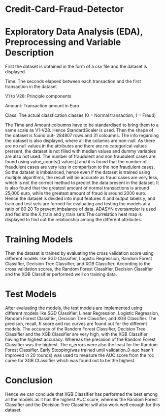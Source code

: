 # Credit-Card-Fraud-Detector

# Exploratory Data Analysis (EDA), Preprocessing and Variable Description


First the dataset is obtained in the form of a csv file and the dataset is displayed.

Time: The seconds elapsed between each transaction and the first transaction in the dataset

V1 to V28: Principle components

Amount: Transaction amount in Euro

Class: The actual classfication classes (0 = Normal transaction, 1 = Fraud) 

The Time and Amount coloumns have to be standardised to bring them to a same scale as V1-V28. Hence StandardScaler is used.
Then the shape of the dataset is found out- 284807 rows and 31 coloumns. The info regarding the dataset is also displayed, where all the columns are non-null.
As there are no null values in the attributes and there are no categorical values prersent, the dataset is not filled with median values and dummy variables are also not used.
The number of fraudulent and non fraudulent cases are found using value_counts().values[] and it is found that the number of fraudulent cases are very less in comparison to the non fraudulent cases. So the dataset is imbalanced, hence even if the dataset is trained using multiple algorithms, the result will be accurate as fraud cases are very less, which is not the correct method to predict the data present in the dataset. It is also found that the greatest amount of normal transactions is around 25,000 euro, while the greatest amount of fraud is around 2000 euro.
Hence the dataset is divided into input features X and output labels y, and train and test sets are formed for evaluating and testing the models at a ratio of 80:20
To prevent imbalance of data, ADASYN oversampler is used and fed into the X_train and y_train sets
The correlation heat map is displayed to find out the relationship among the different attributes.

# Training Models
Then the dataset is trained by evaluating the cross validation score using different models like SGD Classifier, Logistic Regression, Random Forest Classifier, Decision Tree Classifier, and XGB Classifier.
According to the cross validation scores, the Random Forest Classifier, Decision Classifier and the XGB Classifier performed well on training data.

# Test Models
After evaluating the models, the test models are implemented using different models like SGD Classifier, Linear Regression, Logistic Regression, Random Forest Classifier, Decision Tree Classifier, and XGB Classifier.
The precison, recall, fi score and roc curves are found out for the different models.
The accuracy of the Random Forest Classifier, Decision Tree Classifier and the XGB Classifier are very high, with the XGB Classifier having the highest accuracy.
Whereas the precision of the Random Forest Classifier was the highest. The n_errors were also the least for the Random Forest Classifier.
Early Stopping(was trained until validation_0-auc hasn't improved in 20 rounds) was used to measure the AUC score from the roc curve for XGB CLassifier which was found out to be the highest.

# Conclusion
Hence we can conclude that XGB Classifier has performed the best among all the models as it has the highest AUC score, whereas the Random Forest Classifier and the Decision Tree Classifier will also work well enough for this dataset.
